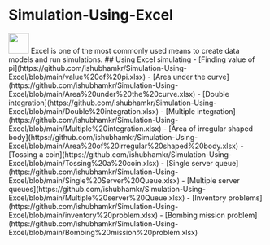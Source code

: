 # Simulation-Using-Excel
<td align="center" width="96">
      <a>
        <img src="https://seeklogo.com/images/E/excel-logo-974BFF9CB9-seeklogo.com.png" width="40"/>
      </a>
</td>
Excel is one of the most commonly used means to create data models and run simulations.
## Using Excel simulating 
- [Finding value of pi](https://github.com/ishubhamkr/Simulation-Using-Excel/blob/main/value%20of%20pi.xlsx)
- [Area under the curve](https://github.com/ishubhamkr/Simulation-Using-Excel/blob/main/Area%20under%20the%20curve.xlsx)
- [Double integration](https://github.com/ishubhamkr/Simulation-Using-Excel/blob/main/Double%20integration.xlsx)
- [Multiple integration](https://github.com/ishubhamkr/Simulation-Using-Excel/blob/main/Multiple%20integration.xlsx)
- [Area of irregular shaped body](https://github.com/ishubhamkr/Simulation-Using-Excel/blob/main/Area%20of%20irregular%20shaped%20body.xlsx)
- [Tossing a coin](https://github.com/ishubhamkr/Simulation-Using-Excel/blob/main/Tossing%20a%20coin.xlsx)
- [Single server queue](https://github.com/ishubhamkr/Simulation-Using-Excel/blob/main/Single%20Server%20Queue.xlsx)
- [Multiple server queues](https://github.com/ishubhamkr/Simulation-Using-Excel/blob/main/Multiple%20server%20Queue.xlsx)
- [Inventory problems](https://github.com/ishubhamkr/Simulation-Using-Excel/blob/main/inventory%20problem.xlsx)
- [Bombing mission problem](https://github.com/ishubhamkr/Simulation-Using-Excel/blob/main/Bombing%20mission%20problem.xlsx)
